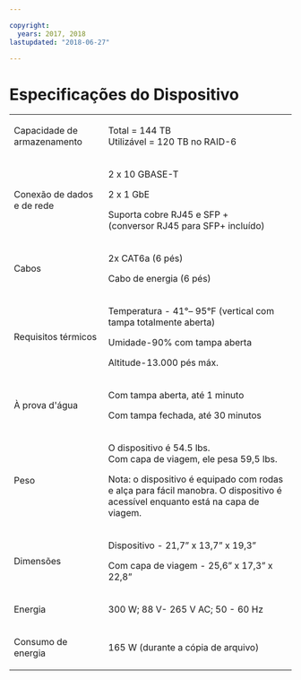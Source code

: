 ```yaml
---

copyright:
  years: 2017, 2018
lastupdated: "2018-06-27"

---
```



# Especificações do Dispositivo

<table role="presentation">
        <colgroup>
          <col/>
          <col/>
        </colgroup>
          <tr>
            <td><p>Capacidade de armazenamento</p></td>
            <td>
              <p>Total = 144 TB<br/>Utilizável = 120 TB no RAID-6</p>
            </td>
          </tr>
          <tr>
            <td><p>Conexão de dados e de rede</p></td>
            <td>
              <p>2 x 10 GBASE-T</p>
              <p>2 x 1 GbE</p>
              <p>Suporta cobre RJ45 e SFP + <br/> (conversor RJ45 para SFP+ incluído)</p>
            </td>
          </tr>
          <tr>
            <td><p>Cabos</p></td>
            <td>
              <p>2x CAT6a (6 pés)</p>
              <p>Cabo de energia (6 pés)</p>
            </td>
          </tr>
          <tr>
            <td><p>Requisitos térmicos</p></td>
            <td>
              <p>Temperatura - 41°– 95°F (vertical com tampa totalmente aberta)</p>
              <p>Umidade-90% com tampa aberta</p>
              <p>Altitude-13.000 pés máx.</p>
            </td>
          </tr>
          <tr>
            <td><p>À prova d'água</p></td>
            <td>
              <p>Com tampa aberta, até 1 minuto</p>
              <p>Com tampa fechada, até 30 minutos</p>
            </td>
          </tr>
          <tr>
            <td><p>Peso</p></td>
            <td>
              <p>O dispositivo é 54.5 lbs.<br/>Com capa de viagem, ele pesa 59,5 lbs.</p>
              <p>Nota: o dispositivo é equipado com rodas e alça para fácil manobra. O dispositivo é acessível enquanto está na capa de viagem.</p>
            </td>
          </tr>
          <tr>
            <td><p>Dimensões</p></td>
            <td>
              <p>Dispositivo - 21,7” x 13,7” x 19,3”</p>
              <p>Com capa de viagem - 25,6” x 17,3” x 22,8”</p>
            </td>
          </tr>
          <tr>
            <td><p>Energia</p></td>
            <td>
              <p>300 W; 88 V- 265 V AC; 50 - 60 Hz</p>
            </td>
          </tr>
          <tr>
            <td><p>Consumo de energia</p></td>
            <td>
              <p>165 W (durante a cópia de arquivo)</p>
            </td>
          </tr>
</table>
